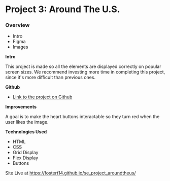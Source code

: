 # Project 3: Around The U.S.

### Overview

- Intro
- Figma
- Images

**Intro**

This project is made so all the elements are displayed correctly on popular screen sizes. We recommend investing more time in completing this project, since it's more difficult than previous ones.

**Github**

- [Link to the project on Github](git@github.com:fostert14/se_project_aroundtheus.git)

**Improvements**

A goal is to make the heart buttons interactable so they turn red when the user likes the image.

**Technologies Used**

- HTML
- CSS
- Grid Display
- Flex Display
- Buttons

Site Live at https://fostert14.github.io/se_project_aroundtheus/

